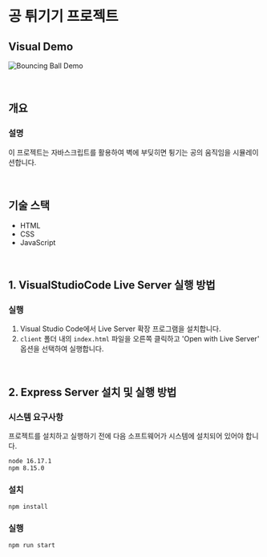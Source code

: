 # 공 튀기기 프로젝트

## Visual Demo

![Bouncing Ball Demo](https://user-images.githubusercontent.com/86590710/285223438-2a269c9a-bc6a-4116-81f8-bc08732eb510.gif)

<br>

## 개요

### 설명

이 프로젝트는 자바스크립트를 활용하여 벽에 부딪히면 튕기는 공의 움직임을 시뮬레이션합니다.

<br>

## 기술 스택

- HTML
- CSS
- JavaScript

<br>

## 1. VisualStudioCode Live Server 실행 방법

### 실행

1. Visual Studio Code에서 Live Server 확장 프로그램을 설치합니다.
2. `client` 폴더 내의 `index.html` 파일을 오른쪽 클릭하고 'Open with Live Server' 옵션을 선택하여 실행합니다.

<br>

## 2. Express Server 설치 및 실행 방법

### 시스템 요구사항

프로젝트를 설치하고 실행하기 전에 다음 소프트웨어가 시스템에 설치되어 있어야 합니다.

```
node 16.17.1
npm 8.15.0
```

### 설치

```
npm install
```

### 실행

```
npm run start
```

